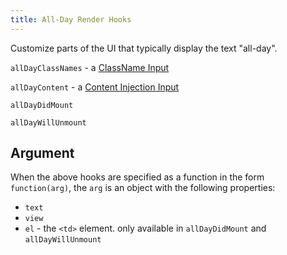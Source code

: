 ```yaml
---
title: All-Day Render Hooks
---
```


Customize parts of the UI that typically display the text "all-day".


`allDayClassNames` - a [ClassName Input](classname-input)

`allDayContent` - a [Content Injection Input](content-injection)

`allDayDidMount`

`allDayWillUnmount`


## Argument

When the above hooks are specified as a function in the form `function(arg)`, the `arg` is an object with the following properties:

- `text`
- `view`
- `el` - the `<td>` element. only available in `allDayDidMount` and `allDayWillUnmount`
